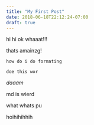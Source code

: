 ```yaml
---
title: "My First Post"
date: 2018-06-18T22:12:24-07:00
draft: true
---
```


hi hi
ok
whaaat!!!

thats amainzg!

```
how do i do formating
```

`doe this wor`

_daaam_

md is wierd

what
 whats pu


 hoihihihhih
